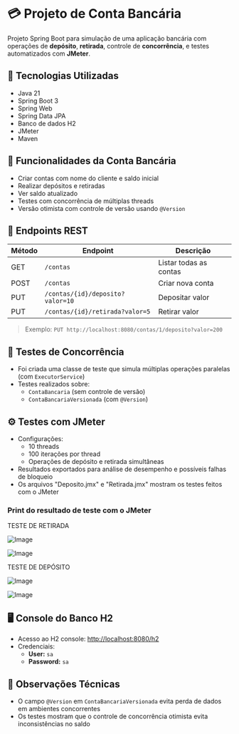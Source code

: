 # 💳 Projeto de Conta Bancária

Projeto Spring Boot para simulação de uma aplicação bancária com operações de **depósito**, **retirada**, controle de **concorrência**, e testes automatizados com **JMeter**.

## 🚀 Tecnologias Utilizadas

- Java 21
- Spring Boot 3
- Spring Web
- Spring Data JPA
- Banco de dados H2
- JMeter
- Maven

## 🏦 Funcionalidades da Conta Bancária

- Criar contas com nome do cliente e saldo inicial
- Realizar depósitos e retiradas
- Ver saldo atualizado
- Testes com concorrência de múltiplas threads
- Versão otimista com controle de versão usando `@Version`

## 🔗 Endpoints REST

| Método | Endpoint                         | Descrição             |
|--------|----------------------------------|------------------------|
| GET    | `/contas`                        | Listar todas as contas |
| POST   | `/contas`                        | Criar nova conta       |
| PUT    | `/contas/{id}/deposito?valor=10` | Depositar valor        |
| PUT    | `/contas/{id}/retirada?valor=5`  | Retirar valor          |

> Exemplo: `PUT http://localhost:8080/contas/1/deposito?valor=200`

## 🧪 Testes de Concorrência

- Foi criada uma classe de teste que simula múltiplas operações paralelas (com `ExecutorService`)
- Testes realizados sobre:
  - `ContaBancaria` (sem controle de versão)
  - `ContaBancariaVersionada` (com `@Version`)

## ⚙️ Testes com JMeter

- Configurações:
  - 10 threads
  - 100 iterações por thread
  - Operações de depósito e retirada simultâneas
- Resultados exportados para análise de desempenho e possíveis falhas de bloqueio
- Os arquivos "Deposito.jmx" e "Retirada.jmx" mostram os testes feitos com o JMeter

### Print do resultado de teste com o JMeter

TESTE DE RETIRADA

![Image](https://github.com/user-attachments/assets/317897de-7527-4f3f-af3b-45dc2cc70e05)

![Image](https://github.com/user-attachments/assets/d4ad0974-f98a-41c2-9e8e-e0b468996556)

TESTE DE DEPÓSITO

![Image](https://github.com/user-attachments/assets/4e9766a9-03d5-4a54-bb54-35e98e35d17e)

![Image](https://github.com/user-attachments/assets/e22bfa1e-17fd-43a1-92e4-135ee20da463)


## 🖥️ Console do Banco H2

- Acesso ao H2 console: [http://localhost:8080/h2](http://localhost:8080/h2)
- Credenciais:
  - **User:** `sa`
  - **Password:** `sa`

## 🧠 Observações Técnicas

- O campo `@Version` em `ContaBancariaVersionada` evita perda de dados em ambientes concorrentes
- Os testes mostram que o controle de concorrência otimista evita inconsistências no saldo
